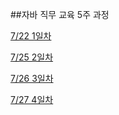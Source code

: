 ##자바 직무 교육 5주 과정

[7/22 1일차](/160722/README.md)

[7/25 2일차](/160725/README.md)

[7/26 3일차](/160726/README.md)

[7/27 4일차](/160727/README.md)
